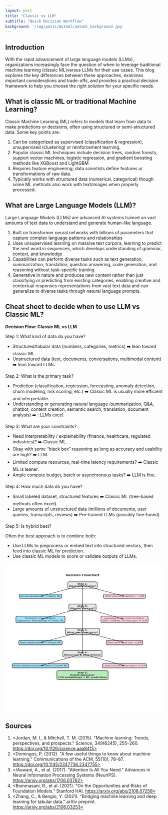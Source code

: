 ```yaml
---
layout: post
title: "Classic vs LLM"
subtitle: "Quick Decision Workflow"
background: '/img/posts/Automl/automl_background.jpg'
---
```

## Introduction
With the rapid advancement of large language models (LLMs), organizations increasingly face the question of when to leverage traditional machine learning (classic ML)versus LLMs for their use cases. This blog explores the key differences between these approaches, examines important considerations and trade-offs, and provides a practical decision framework to help you choose the right solution for your specific needs.

## What is classic ML or traditional Machine Learning?
Classic Machine Learning (ML) refers to models that learn from data to make predictions or decisions, often using structured or semi-structured data. Some key points are:
1. Can be categorized as supervised (classification & regression), unsupervised (clustering) or reinforcement learning.
2. Popular classic ML techniques include decision trees, random forests, support vector machines, logistic regression, and gradient boosting methods like XGBoost and LightGBM
3. Requires feature engineering; data scientists define features or transformations of raw data.
4. Typically works with structured data (numerical, categorical) though some ML methods also work with text/images when properly processed.

## What are Large Language Models (LLM)?
Large Language Models (LLMs) are advanced AI systems trained on vast amounts of text data to understand and generate human-like language.
1. Built on transformer neural networks with billions of parameters that capture complex language patterns and relationships
2. Uses unsupervised learning on massive text corpora, learning to predict the next word in sequences, which develops understanding of grammar, context, and knowledge
3. Capabilities can perform diverse tasks such as text generation, summarization, translation, question answering, code generation, and reasoning without task-specific training
4. Generative in nature and produces new content rather than just classifying or predicting from existing categories, enabling creative and contextual responses
representations from vast text data and can generalize to diverse tasks through natural language prompts.

## Cheat sheet to decide when to use LLM vs Classic ML?

**Decision Flow: Classic ML vs LLM**

Step 1: What kind of data do you have?
* Structured/tabular data (numbers, categories, metrics) :arrow_right: lean toward classic ML.
* Unstructured data (text, documents, conversations, multimodal content) :arrow_right: lean toward LLMs.
 
Step 2: What is the primary task?
* Prediction (classification, regression, forecasting, anomaly detection, churn modeling, risk scoring, etc.) :arrow_right: Classic ML is usually more efficient and interpretable.
* Understanding or generating natural language (summarization, Q&A, chatbot, content creation, semantic search, translation, document analysis) :arrow_right: : LLMs excel.
 
Step 3: What are your constraints?
* Need interpretability / explainability (finance, healthcare, regulated industries)? :arrow_right: Classic ML.
* Okay with some “black box” reasoning as long as accuracy and usability are high? :arrow_right: LLM.
* Limited compute resources, real-time latency requirements? :arrow_right: Classic ML is leaner.
* Ample compute budget, batch or asynchronous tasks? :arrow_right: LLM is fine.
 
Step 4: How much data do you have?
* Small labeled dataset, structured features :arrow_right: Classic ML (tree-based methods often excel).
* Large amounts of unstructured data (millions of documents, user queries, transcripts, reviews) :arrow_right: Pre-trained LLMs (possibly fine-tuned).
 
Step 5: Is hybrid best?

Often the best approach is to combine both:
* Use LLMs to preprocess or embed text into structured vectors, then feed into classic ML for prediction.
* Use classic ML models to score or validate outputs of LLMs.

![ClassicMLLLM/](/img/posts/ClassicMLLLM/Picture1.png)


## Sources
1. <Jordan, M. I., & Mitchell, T. M. (2015). "Machine learning: Trends, perspectives, and prospects." Science, 349(6245), 255–260. https://doi.org/10.1126/science.aaa8415>
2. <Domingos, P. (2012). "A few useful things to know about machine learning." Communications of the ACM, 55(10), 78–87. https://doi.org/10.1145/2347736.2347755>
3. </Aswani, A., et al. (2017). "Attention Is All You Need." Advances in Neural Information Processing Systems (NeurIPS). https://arxiv.org/abs/1706.03762>
4. <Bommasani, R., et al. (2021). "On the Opportunities and Risks of Foundation Models." Stanford HAI. https://arxiv.org/abs/2108.07258>
5. <Zhang, C., & Bengio, Y. (2021). "Bridging machine learning and deep learning for tabular data." arXiv preprint. https://arxiv.org/abs/2106.03253>